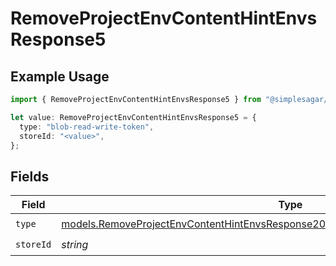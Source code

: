 # RemoveProjectEnvContentHintEnvsResponse5

## Example Usage

```typescript
import { RemoveProjectEnvContentHintEnvsResponse5 } from "@simplesagar/vercel/models/removeprojectenvop.js";

let value: RemoveProjectEnvContentHintEnvsResponse5 = {
  type: "blob-read-write-token",
  storeId: "<value>",
};
```

## Fields

| Field                                                                                                                                                                          | Type                                                                                                                                                                           | Required                                                                                                                                                                       | Description                                                                                                                                                                    |
| ------------------------------------------------------------------------------------------------------------------------------------------------------------------------------ | ------------------------------------------------------------------------------------------------------------------------------------------------------------------------------ | ------------------------------------------------------------------------------------------------------------------------------------------------------------------------------ | ------------------------------------------------------------------------------------------------------------------------------------------------------------------------------ |
| `type`                                                                                                                                                                         | [models.RemoveProjectEnvContentHintEnvsResponse200ApplicationJSONResponseBody35Type](../models/removeprojectenvcontenthintenvsresponse200applicationjsonresponsebody35type.md) | :heavy_check_mark:                                                                                                                                                             | N/A                                                                                                                                                                            |
| `storeId`                                                                                                                                                                      | *string*                                                                                                                                                                       | :heavy_check_mark:                                                                                                                                                             | N/A                                                                                                                                                                            |